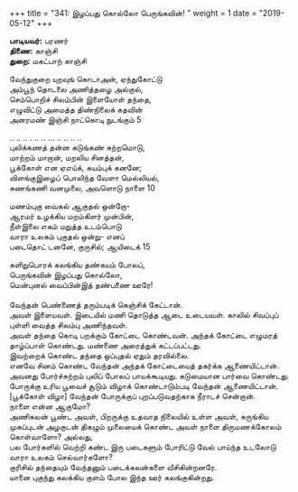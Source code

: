 ﻿+++
title = "341: இழப்பது கொல்லோ பெருங்கவின்!  "
weight = 1
date = "2019-05-12"
+++

**பாடியவர்:** பரணர்  
**திணை:** காஞ்சி  
**துறை:** மகட்பாற் காஞ்சி  
  
வேந்துகுறை யுறவுங் கொடாஅன், ஏந்துகோட்டு  
அம்பூந் தொடலை அணித்தழை அல்குல்,  
செம்பொறிச் சிலம்பின் இளையோள் தந்தை,  
எழுவிட்டு அமைத்த திண்நிலைக் கதவின்  
அனரமண் இஞ்சி நாட்கொடி நுடங்கும் 5  
  
.. .. .. . .. .. ... .. .. .. ..  
புலிக்கணத் தன்ன கடுங்கண் சுற்றமொடு,  
மாற்றம் மாறான், மறலிய சினத்தன்,  
பூக்கோள் என ஏஎய்க், கயம்புக் கனனே;  
விளங்குஇழைப் பொலிந்த வேளா மெல்லியல்,  
சுணங்கணி வனமுலை, அவளொடு நாளை 10  
  
மணம்புகு வைகல் ஆகுதல் ஒன்றோ-  
ஆரமர் உழக்கிய மறம்கிளர் முன்பின்,  
நீள்இலை எகம் மறுத்த உடம்பொடு  
வாரா உலகம் புகுதல் ஒன்று- எனப்  
படைதொட் டனனே, குருசில்; ஆயிடைக் 15  
  
களிறுபொரக் கலங்கிய தண்கயம் போலப்,  
பெருங்கவின் இழப்பது கொல்லோ,  
மென்புனல் வைப்பின்இத் தண்பணை ஊரே!  
   
வேந்தன் பெண்ணைத் தரும்படிக் கெஞ்சிக் கேட்டான்.  
அவள் இளையவள். இடையில் மணி தொடுத்த ஆடை உடையவள். காலில் சிவப்புப் புள்ளி வைத்த சிலம்பு அணிந்தவள்.  
அவள் தந்தை கொடி பறக்கும் கோட்டை கொண்டவன். அந்தக் கோட்டை எழுமரத் தாழ்ப்பாள் கொண்டது. மண்ணை அரைத்துக் கட்டப்பட்டது.  
இவற்றைக் கொண்ட தந்தை ஒப்புதல் ஏதும் தரவில்லை.  
எனவே சினம் கொண்ட வேந்தன் அந்தக் கோட்டையைத் தகர்க்க ஆணையிட்டான். அவனது போர்ச்சுற்றம் புலிப் போலப் பாயக்கூடியது. கடுமையான பார்வை கொண்டது. போருக்கு உரிய பூவைச் சூடும் விழாக் கொண்டாடும்படி வேந்தன் ஆணையிட்டான். [பூக்கோள் விழா] வேந்தன் போருக்குப் புறப்படுவதற்காக நீராடச் சென்றான்.  
நாளை என்ன ஆகுமோ?  
அணிகலன் பூண்ட அவள், பிறருக்கு உதவாத நிலையில் உள்ள அவள், சுருங்கிய முகப்புடன் அழகுடன் திகழும் முலையைக் கொண்ட அவள் நாளை திருமணக்கோலம் கொள்வாளோ? அல்லது,  
பல போர்களில் வெற்றி கண்ட இரு படைகளும் போரிட்டு வேல் பாய்ந்த உடலோடு வாரா உலகம் செல்வார்களோ?  
குரிசில் தந்தையும் வேந்தனும் படைக்கலன்களை வீசிகின்றனரே.  
யானை புகுந்து கலக்கிய குளம் போல இந்த ஊர் கலங்குகின்றது.  
